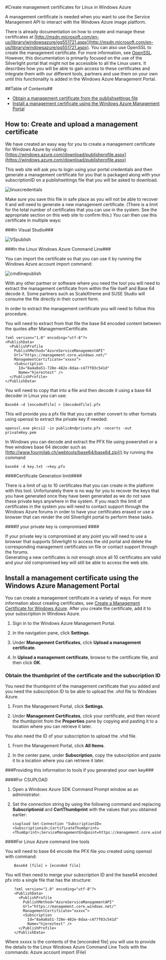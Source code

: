 ﻿<properties linkid="manage-linux-common-tasks-manage-certs" urlDisplayName="Manage certificates" pageTitle="Manage certificates for Linux virtual machines in Windows Azure" title="Manage certificates for Linux virtual machines in Windows Azure" metaKeywords="Azure management certs, uploading management certs, Azure Service Management API" description="Learn how to create and upload management certificates for Linux in Windows Azure. The certificate is required if you use the Service Management API." metaCanonical="" disqusComments="1" umbracoNaviHide="0" writer="kathydav" editor="tysonn" manager="jeffreyg" />




#Create management certificates for Linux in Windows Azure

A management certificate is needed when you want to use the Service Management API to interact with the Windows Azure image platform. 

There is already documentation on how to create and manage these certificates at [http://msdn.microsoft.com/en-us/library/windowsazure/gg551721.aspx](http://msdn.microsoft.com/en-us/library/windowsazure/gg551721.aspx). You can also use OpenSSL to create the management certificate.  For more information, see [OpenSSL](http://openssl.org/). However, this documentation  is primarily focused on the use of the Silverlight portal that might not be accessible to all the Linux users. It describes how you will be able to gain access to these certificates and integrate them with our different tools, partners and use them on your own until this functionality is added in the Windows Azure Management Portal. 


##Table of Contents##

* [Obtain a management certificate from the publishsettings file](#createcert)
* [Install a management certificate using the Windows Azure Management Portal](#management)

<h2><a id="publishsettings"></a>How to: Create and upload a management certificate</h2>


We have created an easy way for you to create a management certificate for Windows Azure by visiting: [https://windows.azure.com/download/publishprofile.aspx](https://windows.azure.com/download/publishprofile.aspx)

This web site will ask you to login using your portal credentials and then generate a management certificate  for you that is packaged along with your subscriptionID  on a publishsettings file that you will be asked to download. 

![linuxcredentials](../media/linuxcredentials.png)

Make sure you save this file in safe place as you will not be able to recover it and will need to generate a new management certificate. (There is a limit for the total number of certificates that you can use in the system. See the appropriate section on this web site to confirm this.) You can then use this certificate in multiple ways:

###In Visual Studio###

![VSpublish](../media/VSpublish.png)


###In the Linux Windows Azure Command Line###

You can import the certificate so that you can use it by running the Windows Azure account import command:

![cmdlinepublish](../media/cmdlinepublish.png)

With any other partner or software where you need the tool you will need to extract the management certificate from within the file itself and Base 64 decode it. Some partners such as ScaleXtreme and SUSE Studio will consume the file directly in their current form. 

In order to extract the management certificate you will need to follow this procedure.

You will need to extract from that file the base 64 encoded content between the  quotes after ManagementCertificate.

	?xml version="1.0" encoding="utf-8"?>
	<PublishData>
	  <PublishProfile
	    PublishMethod="AzureServiceManagementAPI"
	    Url="https://management.core.windows.net/"
	    ManagementCertificate="xxxxx”>
	    <Subscription
	      Id="8a4a0a51-728e-482e-8daa-c477f03c541d"
	      Name="hjereztest" />
	  </PublishProfile>
	</PublishData>
	
You will need to copy that into a file and then decode it using a base 64 decoder in Linux you can use:

	Base64 –d [encodedfile] > [decodedfile].pfx

This will provide you a pfx file that you can either convert to other formats using openssl  to extract the private key if needed:

 	openssl.exe pkcs12 -in publicAndprivate.pfx -nocerts -out privateKey.pem 

In Windows you can decode and extract the PFX file using powershell or a free windows base 64 decoder such as [http://www.fourmilab.ch/webtools/base64/base64.zip]()  by running the command 

	base64 -d key.txt ->key.pfx

####Certificate Generation limit####

There is a limit of up to 10 certificates that you can create in the platform with this tool.
Unfortunately there is no way for you to recover the keys that you have generated once they have been generated as we do not save these private keys anywhere in the system.
If you reach the limit of certificates in the system you will need to contact support through the Windows Azure forums in order to have your certificates erased or use a browser that can render the old Silverlight portal to perform these tasks.

####If your private key is compromised ####

If your private key is compromised at any point you will need to use a browser that supports Silverlight to access the old portal and delete the corresponding management certificates on file or contact support through the forums.  
Generating a new certificates is not enough since all 10 certificates are valid and your old compromised key will still be able to access the web site.

<h2><a id="management"></a>Install a management certificate using the Windows Azure Management Portal</h2>

You can create a management certificate in a variety of ways.  For more information about creating certificates, see [Create a Management Certificate for Windows Azure](http://msdn.microsoft.com/en-us/library/windowsazure/gg551722.aspx).  After you create the certificate, add it to your subscription in Windows Azure. 

1. Sign in to the Windows Azure Management Portal.

2. In the navigation pane, click **Settings**.

3. Under **Management Certificates**, click **Upload a management certificate**.

4. In **Upload a management certificate**, browse to the certificate file, and then click **OK**.

### Obtain the thumbprint of the certificate and the subscription ID ###

You need the thumbprint of the management certificate that you added and you need the subscription ID to be able to upload the .vhd file to Windows Azure.

1. From the Management Portal, click **Settings**.

2. Under **Management Certificates**, click your certificate, and then record the thumbprint from the **Properties** pane by copying and pasting it to a location where you can retrieve it later.

You also need the ID of your subscription to upload the .vhd file.

1. From the Management Portal, click **All Items**.

2. In the center pane, under **Subscription**, copy the subscription and paste it to a location where you can retrieve it later.

###Providing this information to tools if you generated your own key###

####For CSUPLOAD

1.	Open a Windows Azure SDK Command Prompt window as an administrator.
2.	Set the connection string by using the following command and replacing **Subscriptionid** and **CertThumbprint** with the values that you obtained earlier:


		csupload Set-Connection "SubscriptionID=<Subscriptionid>;CertificateThumbprint=<Thumbprint>;ServiceManagementEndpoint=https://management.core.windows.net"

####For Linux Azure command line tools

You will need to base 64 encode the  PFX file you created using openssl with command:

 		Base64 [file] > [econded file]

You will then need to merge your subscription ID and the base64 encoded pfx into a single file that has the structure: 

		?xml version="1.0" encoding="utf-8"?>
		<PublishData>
		  <PublishProfile
		    PublishMethod="AzureServiceManagementAPI"
		    Url="https://management.core.windows.net/"
		    ManagementCertificate="xxxxx”>
		    <Subscription
		      Id="8a4a0a51-728e-482e-8daa-c477f03c541d"
		      Name="hjereztest" />
		  </PublishProfile>
		</PublishData>
		
Where xxxxx is the contents of the [enconded file] you will use to provide the details to the Linux Windows Azure Command Line Tools with the commands:
Azure account import (File)